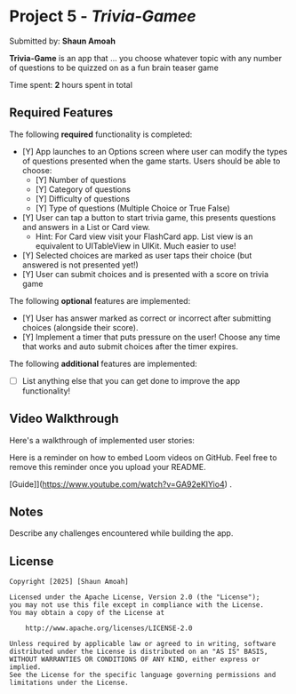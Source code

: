 
# Project 5 - *Trivia-Gamee*

Submitted by: **Shaun Amoah**

**Trivia-Game** is an app that ... you choose whatever topic with any number of questions to be quizzed on as a fun brain teaser game  

Time spent: **2** hours spent in total

## Required Features

The following **required** functionality is completed:

- [Y] App launches to an Options screen where user can modify the types of questions presented when the game starts. Users should be able to choose:
  - [Y] Number of questions
  - [Y] Category of questions
  - [Y] Difficulty of questions
  - [Y] Type of questions (Multiple Choice or True False)
- [Y] User can tap a button to start trivia game, this presents questions and answers in a List or Card view.
  - Hint: For Card view visit your FlashCard app. List view is an equivalent to UITableView in UIKit. Much easier to use!
- [Y] Selected choices are marked as user taps their choice (but answered is not presented yet!)
- [Y] User can submit choices and is presented with a score on trivia game
 
The following **optional** features are implemented:

- [Y] User has answer marked as correct or incorrect after submitting choices (alongside their score).
- [Y] Implement a timer that puts pressure on the user! Choose any time that works and auto submit choices after the timer expires. 

The following **additional** features are implemented:

- [ ] List anything else that you can get done to improve the app functionality!

## Video Walkthrough

Here's a walkthrough of implemented user stories:

Here is a reminder on how to embed Loom videos on GitHub. Feel free to remove this reminder once you upload your README. 

[Guide]](https://www.youtube.com/watch?v=GA92eKlYio4) .

## Notes

Describe any challenges encountered while building the app.

## License

    Copyright [2025] [Shaun Amoah]

    Licensed under the Apache License, Version 2.0 (the "License");
    you may not use this file except in compliance with the License.
    You may obtain a copy of the License at

        http://www.apache.org/licenses/LICENSE-2.0

    Unless required by applicable law or agreed to in writing, software
    distributed under the License is distributed on an "AS IS" BASIS,
    WITHOUT WARRANTIES OR CONDITIONS OF ANY KIND, either express or implied.
    See the License for the specific language governing permissions and
    limitations under the License.
